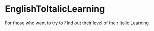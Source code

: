 # EnglishToItalicLearning
 For those who want to try to Find out their level of their Italic Learning
